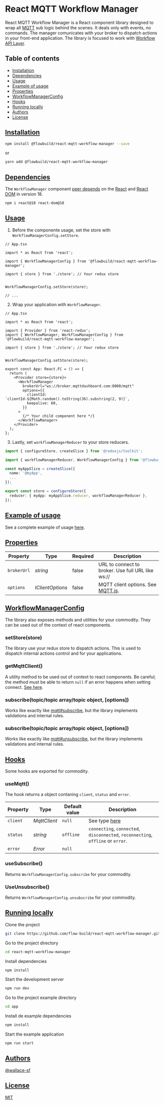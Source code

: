 
# React MQTT Workflow Manager

React MQTT Workflow Manager is a React component library designed to wrap all [MQTT](https://mqtt.org/) sub logic behind the scenes. It deals only with events, no commands. The manager comunicates with your broker to dispatch actions in your front-end application. The library is focused to work with [Workflow API Layer](https://github.com/flow-build/workflow-api).

## Table of contents

 - [Installation](#installation)
 - [Dependencies](#dependencies)
 - [Usage](#usage)
 - [Example of usage](#example-of-usage)
 - [Properties](#properties)
 - [WorkflowManagerConfig](#workflowmanagerconfig)
 - [Hooks](#hooks)
 - [Running locally](#running-locally)
 - [Authors](#authors)
 - [License](#license)

## [Installation](installation)

```bash
npm install @flowbuild/react-mqtt-workflow-manager --save
```
or

```bash
yarn add @flowbuild/react-mqtt-workflow-manager
```
## [Dependencies](dependencies)

The `WorkflowManager` component [peer depends](https://docs.npmjs.com/files/package.json#peerdependencies) on the [React](https://www.npmjs.com/package/react) and [React DOM](https://www.npmjs.com/package/react-dom) in version 18.

```bash
npm i react@18 react-dom@18
```
## [Usage](usage)


1. Before the componente usage, set the store with `WorkflowManagerConfig.setStore`.

```tsx
// App.tsx

import * as React from 'react';

import { WorkflowManagerConfig } from '@flowbuild/react-mqtt-workflow-manager';

import { store } from './store'; // Your redux store


WorkflowManagerConfig.setStore(store);

// ...
```

2. Wrap your application with `WorkflowManager`.

```tsx
// App.tsx

import * as React from 'react';

import { Provider } from 'react-redux';
import { WorkflowManager, WorkflowManagerConfig } from '@flowbuild/react-mqtt-workflow-manager';

import { store } from './store'; // Your redux store


WorkflowManagerConfig.setStore(store);

export const App: React.FC = () => {
  return (
    <Provider store={store}>
      <WorkflowManager
        brokerUrl="ws://broker.mqttdashboard.com:8000/mqtt"
        options={{
          clientId: `clientId-${Math.random().toString(36).substring(2, 9)}`,
          keepalive: 60,
        }}
      >
        {/* Your child component here */}
      </WorkflowManager>
    </Provider>
  );
};
```

3. Lastly, set `workflowManagerReducer` to your store reducers.

```ts
import { configureStore, createSlice } from '@reduxjs/toolkit';

import { workflowManagerReducer, WorkflowManagerConfig } from '@flowbuild/react-mqtt-workflow-manager';

const myAppSlice = createSlice({
  name: '@myApp',
  ...
});

export const store = configureStore({
  reducer: { myApp: myAppSlice.reducer, workflowManagerReducer },
});

```

## [Example of usage](example-of-usage)

See a complete example of usage [here](https://github.com/flow-build/react-mqtt-workflow-manager/tree/master/app/).

## [Properties](properties)

Property          | Type             | Required             | Description
---               | ---              | ---                  | ---
`brokerUrl`       | *string*         | false                | URL to connect to broker. Use full URL like ws://
`options`         | *IClientOptions* | false                | MQTT client options. See [MQTT.js](https://github.com/mqttjs/MQTT.js/blob/main/types/lib/client-options.d.ts).

## [WorkflowManagerConfig](workflowmanagerconfig)

The library also exposes methods and utilities for your commodity. They can be used out of the context of react components.

### setStore(store)

The library use your redux store to dispatch actions. This is used to dispatch internal actions control and for your applications.

### getMqttClient()

A utility method to be used out of context to react components. Be careful; the method must be able to return `null` if an error happens when setting connect. [See here](https://github.com/mqttjs/MQTT.js/blob/main/README.md#client).

### subscribe(topic/topic array/topic object, [options])

Works like exactly like [mqtt#subscribe](https://github.com/mqttjs/MQTT.js/blob/main/README.md#mqttclientsubscribetopictopic-arraytopic-object-options-callback), but the library implements validations and internal rules.

### subscribe(topic/topic array/topic object, [options])

Works like exactly like [mqtt#unsubscribe](https://github.com/mqttjs/MQTT.js/blob/main/README.md#mqttclientunsubscribetopictopic-array-options-callback), but the library implements validations and internal rules.

## [Hooks](hooks)

Some hooks are exported for commodity.

### useMqtt()

The hook returns a object contaning `client`, `status` and `error`.

Property          | Type             | Default value    | Description
---               | ---              | ---              | ---
`client`          | *MqttClient*     | `null`           | See type [here](https://github.com/mqttjs/MQTT.js/blob/main/types/lib/client.d.ts)
`status`          | *string*         | `offline`        | `connecting`, `connected`, `disconnected`, `reconnecting`, `offline` or `error`.
`error`           | *Error*          | `null` |

### useSubscribe()

Returns `WorkflowManagerConfig.subscribe` for your commodity.

### UseUnsubscribe()

Returns `WorkflowManagerConfig.unsubscribe` for your commodity.

## [Running locally](running-locally)

Clone the project

```bash
git clone https://github.com/flow-build/react-mqtt-workflow-manager.git
```

Go to the project directory

```bash
cd react-mqtt-workflow-manager
```

Install dependencies

```bash
npm install
```

Start the development server

```bash
npm run dev
```

Go to the project example directory

```bash
cd app
```

Install de example dependencies

```bash
npm install
```

Start the example application

```bash
npm run start
```


## [Authors](authors)

[@wallace-sf](https://www.github.com/wallace-sf)


## [License](license)

[MIT](https://choosealicense.com/licenses/mit/)
